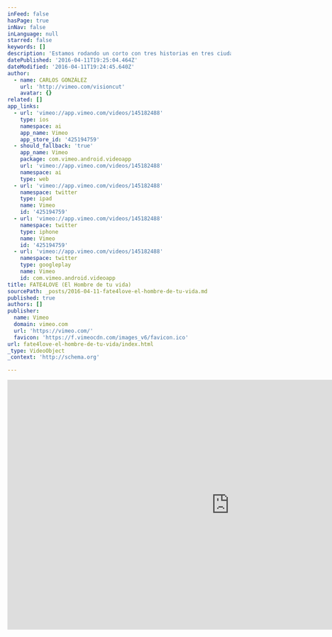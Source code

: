 ```yaml
---
inFeed: false
hasPage: true
inNav: false
inLanguage: null
starred: false
keywords: []
description: 'Estamos rodando un corto con tres historias en tres ciudades: Habana, Madrid y Manhattan, y es en esta última donde conocemos a Marta, interpretada por Soraya Padrao, y con ella pasaremos de conocer el destino irremediable, a el tomar la responsabilidad de ser feliz.'
datePublished: '2016-04-11T19:25:04.464Z'
dateModified: '2016-04-11T19:24:45.640Z'
author:
  - name: CARLOS GONZÁLEZ
    url: 'http://vimeo.com/visioncut'
    avatar: {}
related: []
app_links:
  - url: 'vimeo://app.vimeo.com/videos/145182488'
    type: ios
    namespace: ai
    app_name: Vimeo
    app_store_id: '425194759'
  - should_fallback: 'true'
    app_name: Vimeo
    package: com.vimeo.android.videoapp
    url: 'vimeo://app.vimeo.com/videos/145182488'
    namespace: ai
    type: web
  - url: 'vimeo://app.vimeo.com/videos/145182488'
    namespace: twitter
    type: ipad
    name: Vimeo
    id: '425194759'
  - url: 'vimeo://app.vimeo.com/videos/145182488'
    namespace: twitter
    type: iphone
    name: Vimeo
    id: '425194759'
  - url: 'vimeo://app.vimeo.com/videos/145182488'
    namespace: twitter
    type: googleplay
    name: Vimeo
    id: com.vimeo.android.videoapp
title: FATE4LOVE (El Hombre de tu vida)
sourcePath: _posts/2016-04-11-fate4love-el-hombre-de-tu-vida.md
published: true
authors: []
publisher:
  name: Vimeo
  domain: vimeo.com
  url: 'https://vimeo.com/'
  favicon: 'https://f.vimeocdn.com/images_v6/favicon.ico'
url: fate4love-el-hombre-de-tu-vida/index.html
_type: VideoObject
_context: 'http://schema.org'

---
```

<iframe src="https://cdn.embedly.com/widgets/media.html?src=https%3A%2F%2Fplayer.vimeo.com%2Fvideo%2F145182488&amp;url=https%3A%2F%2Fvimeo.com%2F145182488&amp;image=http%3A%2F%2Fi.vimeocdn.com%2Fvideo%2F543217031_1280.jpg&amp;key=b7d04c9b404c499eba89ee7072e1c4f7&amp;type=text%2Fhtml&amp;schema=vimeo" width="1000" height="563" scrolling="no" frameborder="0" allowfullscreen="allowfullscreen" style=""></iframe>